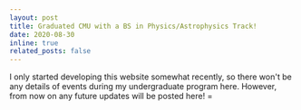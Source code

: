 ```yaml
---
layout: post
title: Graduated CMU with a BS in Physics/Astrophysics Track!
date: 2020-08-30
inline: true
related_posts: false
---
```


I only started developing this website somewhat recently, so there won't be any details of events during my undergraduate program here. However, from now on any future updates will be posted here! =
